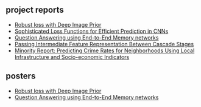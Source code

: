 ## project reports

* [Robust loss with Deep Image Prior](https://github.com/ajinkyai/resume/raw/master/project-reports/super-resolution-landscape.pdf)
* [Sophisticated Loss Functions for Efficient Prediction in CNNs](https://github.com/ajinkyai/resume/raw/master/project-reports/exploring-sophisticated-loss.pdf)
* [Question Answering using End-to-End Memory networks](https://github.com/ajinkyai/resume/raw/master/project-reports/nlp-qa-report.pdf)
* [Passing Intermediate Feature Representation Between Cascade Stages](https://github.com/ajinkyai/resume/raw/master/project-reports/summercascades.pdf)
* [Minority Report: Predicting Crime Rates for Neighborhoods Using Local Infrastructure and Socio-economic Indicators](https://github.com/ajinkyai/resume/raw/master/project-reports/minorityreport.pdf)



## posters

* [Robust loss with Deep Image Prior](https://github.com/ajinkyai/resume/raw/master/posters/682poster.pdf)
* [Question Answering using End-to-End Memory networks](https://github.com/ajinkyai/resume/raw/master/posters/585poster.pdf)

<!-- ## Welcome to GitHub Pages

You can use the [editor on GitHub](https://github.com/ajinkyai/resume/edit/master/index.md) to maintain and preview the content for your website in Markdown files.

Whenever you commit to this repository, GitHub Pages will run [Jekyll](https://jekyllrb.com/) to rebuild the pages in your site, from the content in your Markdown files.

### Markdown

Markdown is a lightweight and easy-to-use syntax for styling your writing. It includes conventions for

```markdown
Syntax highlighted code block

# Header 1
## Header 2
### Header 3

- Bulleted
- List

1. Numbered
2. List

**Bold** and _Italic_ and `Code` text

[Link](url) and ![Image](src)
```

For more details see [GitHub Flavored Markdown](https://guides.github.com/features/mastering-markdown/).

### Jekyll Themes

Your Pages site will use the layout and styles from the Jekyll theme you have selected in your [repository settings](https://github.com/ajinkyai/resume/settings). The name of this theme is saved in the Jekyll `_config.yml` configuration file.

### Support or Contact

Having trouble with Pages? Check out our [documentation](https://help.github.com/categories/github-pages-basics/) or [contact support](https://github.com/contact) and we’ll help you sort it out. -->
